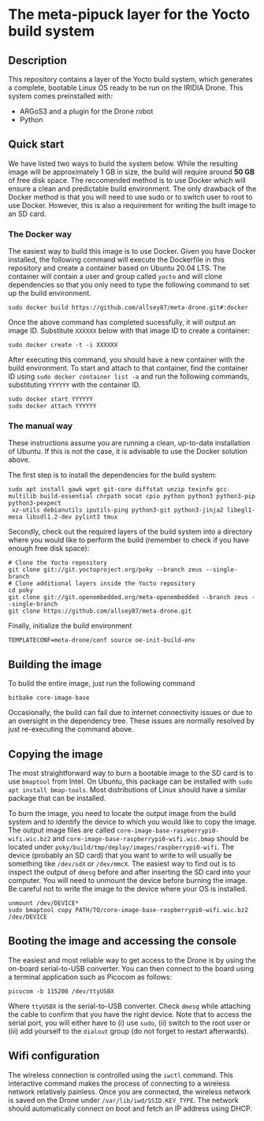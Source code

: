 # The meta-pipuck layer for the Yocto build system

## Description
This repository contains a layer of the Yocto build system, which generates a complete, bootable Linux OS ready to be run on the IRIDIA Drone. This system comes preinstalled with:
- ARGoS3 and a plugin for the Drone robot
- Python

## Quick start
We have listed two ways to build the system below. While the resulting image will be approximately 1 GB in size, the build will require around **50 GB** of free disk space. The reccomended method is to use Docker which will ensure a clean and predictable build environment. The only drawback of the Docker method is that you will need to use sudo or to switch user to root to use Docker. However, this is also a requirement for writing the built image to an SD card.

### The Docker way
The easiest way to build this image is to use Docker. Given you have Docker installed, the following command will execute the Dockerfile in this repository and create a container based on Ubuntu 20.04 LTS. The container will contain a user and group called `yocto` and will clone dependencies so that you only need to type the following command to set up the build environment.

```
sudo docker build https://github.com/allsey87/meta-drone.git#:docker
```
Once the above command has completed sucessfully, it will output an image ID. Substitute `XXXXXX` below with that image ID to create a container:
```
sudo docker create -t -i XXXXXX
```
After executing this command, you should have a new container with the build environment. To start and attach to that container, find the container ID using `sudo docker container list -a` and run the following commands, substituting `YYYYYY` with the container ID.

```
sudo docker start YYYYYY
sudo docker attach YYYYYY
```

### The manual way
These instructions assume you are running a clean, up-to-date installation of Ubuntu. If this is not the case, it is advisable to use the Docker solution above. 

The first step is to install the dependencies for the build system:
```
sudo apt install gawk wget git-core diffstat unzip texinfo gcc-multilib build-essential chrpath socat cpio python python3 python3-pip python3-pexpect
 xz-utils debianutils iputils-ping python3-git python3-jinja2 libegl1-mesa libsdl1.2-dev pylint3 tmux
```

Secondly, check out the required layers of the build system into a directory where you would like to perform the build (remember to check if you have enough free disk space):
```
# Clone the Yocto repository
git clone git://git.yoctoproject.org/poky --branch zeus --single-branch
# Clone additional layers inside the Yocto repository
cd poky
git clone git://git.openembedded.org/meta-openembedded --branch zeus --single-branch
git clone https://github.com/allsey87/meta-drone.git
```

Finally, initialize the build environment
```
TEMPLATECONF=meta-drone/conf source oe-init-build-env
```

## Building the image
To build the entire image, just run the following command
```
bitbake core-image-base
```

Occasionally, the build can fail due to internet connectivity issues or due to an oversight in the dependency tree. These issues are normally resolved by just re-executing the command above.

## Copying the image
The most straightforward way to burn a bootable image to the SD card is to use `bmaptool` from Intel. On Ubuntu, this package can be installed with `sudo apt install bmap-tools`. Most distributions of Linux should have a similar package that can be installed.

To burn the image, you need to locate the output image from the build system and to identify the device to which you would like to copy the image. The output image files are called `core-image-base-raspberrypi0-wifi.wic.bz2` and `core-image-base-raspberrypi0-wifi.wic.bmap` should be located under `poky/build/tmp/deploy/images/raspberrypi0-wifi`. The device (probably an SD card) that you want to write to will usually be something like `/dev/sdX` or `/dev/mmcX`. The easiest way to find out is to inspect the output of `dmesg` before and after inserting the SD card into your computer. You will need to unmount the device before burning the image. Be careful not to write the image to the device where your OS is installed.

```
unmount /dev/DEVICE*
sudo bmaptool copy PATH/TO/core-image-base-raspberrypi0-wifi.wic.bz2 /dev/DEVICE
```

## Booting the image and accessing the console
The easiest and most reliable way to get access to the Drone is by using the on-board serial-to-USB converter. You can then connect to the board using a terminal application such as Picocom as follows:
```
picocom -b 115200 /dev/ttyUSBX
```
Where `ttyUSBX` is the serial-to-USB converter. Check `dmesg` while attaching the cable to confirm that you have the right device. Note that to access the serial port, you will either have to (i) use `sudo`, (ii) switch to the root user or (iii) add yourself to the `dialout` group (do not forget to restart afterwards).

## Wifi configuration
The wireless connection is controlled using the `iwctl` command. This interactive command makes the process of connecting to a wireless network relatively painless. Once you are connected, the wireless network is saved on the Drone under `/var/lib/iwd/SSID.KEY_TYPE`. The network should automatically connect on boot and fetch an IP address using DHCP.


